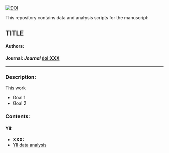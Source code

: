 [![DOI](https://zenodo.org/badge/doi/XXXX.svg)](http://dx.doi.org/XXXXXXX)

This repository contains data and analysis scripts for the manuscript:

## TITLE
#### Authors: 
#### Journal: _Journal_ [doi:XXX](http://dx.doi.org/XXX)  

-----

### Description:
This work 

* Goal 1
* Goal 2

### Contents:


#### YII:
* **XXX:** 
* [YII data analysis](https://ghcdn.rawgit.org/anampc/IPAM_Hannah/main/Hannah_Ana_code.html)

 

</br>

